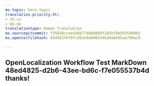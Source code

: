 ```yaml
---
ms.topic: hero-topic
translation.priority.ht:
- zh-cn
- de-de
translationtype: Human Translation
ms.sourcegitcommit: f35b58cceeda96770db8809f185bf8b593596965
ms.openlocfilehash: 0345b3f670fc863e0e890d34bdda6b95ae79da29

---
```

## OpenLocalization Workflow Test MarkDown 48ed4825-d2b6-43ee-bd6c-f7e055537b4d thanks!



<!--HONumber=Jul16_HO3-->


